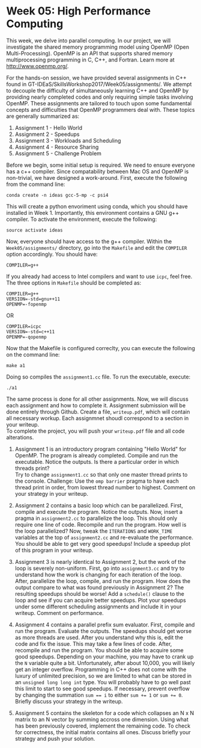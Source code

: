 Week 05: High Performance Computing
==================

This week, we delve into parallel computing.  In our project, we will investigate
 the shared memory programming model using OpenMP (Open Multi-Processing).
  OpenMP is an API that supports shared memory multiprocessing programming in
 C, C++, and Fortran. Learn more at http://www.openmp.org/.

For the hands-on session, we have provided several assignments in C++ found in
GT-IDEaS/SkillsWorkshop2017/Week05/assignments/.  We attempt to decouple the
 difficulty of simultaneously learning C++ and OpenMP by providing nearly
 completed codes and only requiring simple tasks involving OpenMP.  These
 assignments are tailored to touch upon some fundamental concepts and difficulties
 that OpenMP programmers deal with.  These topics are generally summarized as:

1.  Assignment 1 - Hello World
2.  Assignment 2 - Speedups
3.  Assignment 3 - Workloads and Scheduling
4.  Assignment 4 - Resource Sharing
5.  Assignment 5 - Challenge Problem

Before we begin, some initial setup is required.  We need to ensure everyone
 has a c++ compiler.  Since compatability between Mac OS and OpenMP is non-trivial,
 we have designed a work-around.  First, execute the following from the 
 command line:

```
conda create -n ideas gcc-5-mp -c psi4
```

This will create a python envoriment using conda, which you should have installed in Week 1.
  Importantly, this environment contains a GNU g++ compiler. To activate the environment,
 execute the following:

```
source activate ideas
```

Now, everyone should have access to the g++ compiler.  Within the `Week05/assignments/` directory, go into the `Makefile` and
 edit the `COMPILER` option accordingly.  You should have:

```
COMPILER=g++
```

If you already had access to Intel compilers and want to use `icpc`, feel free.  The three
 options in `Makefile` should be completed as:

```
COMPILER=g++      
VERSION=-std=gnu++11
OPENMP=-fopenmp   
```
OR
```
COMPILER=icpc     
VERSION=-std=c++11
OPENMP=-qopenmp   
```

Now that the Makefile is configured correclty, you can execute the following on the command line:

`make a1`

Doing so compiles the `assignment1.cc` file.  To run the executable, execute:

`./a1`

The same process is done for all other assignments.
Now, we will discuss each assignment and how to complete it.
Assignment submission will be done entirely through Github.  Create a file, `writeup.pdf`, which will contain
all necessary workup.  Each assignmnet shoudl correspond to a section in your writeup.  
To complete the project, you will push your `writeup.pdf` file and all code alterations. 

1.  Assignment 1 is an introductory program containing "Hello World" for OpenMP.  The program is already
 completed.  Compile and run the executable.  Notice the outputs.  Is there a particular order in which threads print?  
 Try to change `assignment1.cc` so that only one master thread prints to the console.
Challenge: Use the `omp barrier` pragma to have each thread print in order, from lowest thread number to highest.
 Comment on your strategy in your writeup.

2.  Assignment 2 contains a basic loop which can be parallelized.  First, compile and execute the program.
  Notice the outputs.  Now, insert a pragma in `assignment2.cc` to parallelize the loop.  This should only require one
 line of code.  Recompile and run the program.  How well is the loop parallelized?  Now, tweak the `ITERATIONS`
 and `WORK_TIME` variables at the top of `assignment2.cc` and re-evaluate the performance.  You should be able to get 
 very good speedups!  Include a speedup plot of this program in your writeup. 

3.  Assignment 3 is nearly identical to Assignment 2, but the work of the loop is severely non-uniform.
  First, go into `assignment3.cc` and try to understand how the work is changing for each iteration of the loop.
  After, parallelize the loop, compile, and run the program.  How does the output compare to what was found previously in Assignment 2?
  The resulting speedups should be worse!
  Add a `schedule()` clause to the loop and see if you can acquire better speedups.
 Plot your speedups under some different scheduling assignments and include it in your writeup.  Comment on performance.

4.  Assignment 4 contains a parallel prefix sum evaluator.  First, compile and run the program.  Evaluate the outputs.
  The speedups should get worse as more threads are used.  After you understand why this is, edit the code and fix the issue.
  This may take a few lines of code.  After, recompile and run the program.  You should be able to acquire some good speedups.
  Depending on your machine, you may have to crank up the `N` variable quite a bit.  Unfortunately, after about 10,000, you will likely get
 an integer overflow.  Programming in C++ does not come with the luxury of unlimited precision, so we are limited to what can be 
 stored in an `unsigned long long int` type.  You will probably have to go well past this limit to start to see good speedups.
  If necessary, prevent overflow by changing the summation `sum == i` to either `sum += 1` or `sum += 0`.  Briefly discuss your
 strategy in the writeup. 

5.  Assignment 5 contains the skeleton for a code which collapses an N x N matrix to an N vector by summing accross one dimension.  Using what
 has been previously covered, implement the remaining code.  To check for correctness, the initial matrix contains all ones.  Discuss
 briefly your strategy and push your solution.

